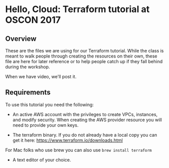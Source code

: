 # Hello, Cloud: Terraform tutorial at OSCON 2017

## Overview

These are the files we are using for our Terraform tutorial. While the class is meant to walk people through creating the resources on their own, these file are here for later reference or to help people catch up if they fall behind during the workshop.

When we have video, we'll post it.

## Requirements

To use this tutorial you need the following:

- An active AWS account with the privileges to create VPCs, instances, and modify security. When creating the AWS provider resource you will need to provide your own keys.

- The terraform binary. If you do not already have a local copy you can get it here: https://www.terraform.io/downloads.html

For Mac folks who use brew you can also use `brew install terraform`

- A text editor of your choice.
